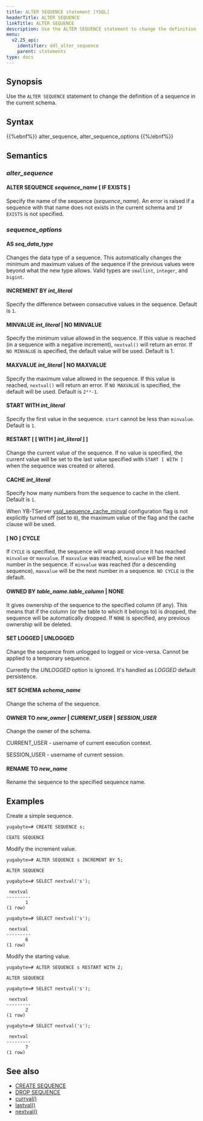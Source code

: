 ```yaml
---
title: ALTER SEQUENCE statement [YSQL]
headerTitle: ALTER SEQUENCE
linkTitle: ALTER SEQUENCE
description: Use the ALTER SEQUENCE statement to change the definition of a sequence in the current schema.
menu:
  v2.25_api:
    identifier: ddl_alter_sequence
    parent: statements
type: docs
---
```


## Synopsis

Use the `ALTER SEQUENCE` statement to change the definition of a sequence in the current schema.

## Syntax

{{%ebnf%}}
  alter_sequence,
  alter_sequence_options
{{%/ebnf%}}

## Semantics

### *alter_sequence*

#### ALTER SEQUENCE *sequence_name* [ IF EXISTS ]

Specify the name of the sequence (*sequence_name*). An error is raised if a sequence with that name does not exists in the current schema and `IF EXISTS` is not specified.

### *sequence_options*

#### AS *seq_data_type*

Changes the data type of a sequence. This automatically changes the minimum and maximum values of the sequence if the previous values were beyond what the new type allows. Valid types are `smallint`, `integer`, and `bigint`.

#### INCREMENT BY *int_literal*

Specify the difference between consecutive values in the sequence. Default is `1`.

#### MINVALUE *int_literal* | NO MINVALUE

 Specify the minimum value allowed in the sequence. If this value is reached (in a sequence with a negative increment), `nextval()` will return an error. If `NO MINVALUE` is specified, the default value will be used. Default is 1.

#### MAXVALUE *int_literal* | NO MAXVALUE

Specify the maximum value allowed in the sequence. If this value is reached, `nextval()` will return an error. If `NO MAXVALUE` is specified, the default will be used. Default is `2⁶³-1`.

#### START WITH *int_literal*

Specify the first value in the sequence. `start` cannot be less than `minvalue`. Default is `1`.

#### RESTART [ [ WITH ] *int_literal* ] ]

Change the current value of the sequence. If no value is specified, the current value will be set to the last value specified with `START [ WITH ]` when the sequence was created or altered.

#### CACHE *int_literal*

Specify how many numbers from the sequence to cache in the client. Default is `1`.

When YB-TServer [ysql_sequence_cache_minval](../../../../../reference/configuration/yb-tserver/#ysql-sequence-cache-minval) configuration flag is not explicitly turned off (set to `0`), the maximum value of the flag and the cache clause will be used.

#### [ NO ] CYCLE

If `CYCLE` is specified, the sequence will wrap around once it has reached `minvalue` or `maxvalue`. If `maxvalue` was reached, `minvalue` will be the next number in the sequence. If `minvalue` was reached (for a descending sequence), `maxvalue` will be the next number in a sequence. `NO CYCLE` is the default.

#### OWNED BY *table_name.table_column* | NONE

It gives ownership of the sequence to the specified column (if any). This means that if the column (or the table to which it belongs to) is dropped, the sequence will be automatically dropped. If `NONE` is specified, any previous ownership will be deleted.

#### SET LOGGED | UNLOGGED

Change the sequence from unlogged to logged or vice-versa. Cannot be applied to a temporary sequence.

Currently the *UNLOGGED* option is ignored. It's handled as *LOGGED* default persistence.

#### SET SCHEMA *schema_name*

Change the schema of the sequence.

#### OWNER TO  *new_owner* | *CURRENT_USER* | *SESSION_USER*

Change the owner of the schema.

CURRENT_USER - username of current execution context.

SESSION_USER - username of current session.

#### RENAME TO *new_name*

Rename the sequence to the specified sequence name.

## Examples

Create a simple sequence.

```plpgsql
yugabyte=# CREATE SEQUENCE s;
```

```output
CEATE SEQUENCE
```

Modify the increment value.

```plpgsql
yugabyte=# ALTER SEQUENCE s INCREMENT BY 5;
```

```output
ALTER SEQUENCE
```

```plpgsql
yugabyte=# SELECT nextval('s');
```

```output
 nextval
---------
       1
(1 row)
```

```plpgsql
yugabyte=# SELECT nextval('s');
```

```output
 nextval
---------
       6
(1 row)
```

Modify the starting value.

```plpgsql
yugabyte=# ALTER SEQUENCE s RESTART WITH 2;
```

```output
ALTER SEQUENCE
```

```plpgsql
yugabyte=# SELECT nextval('s');
```

```output
 nextval
---------
       2
(1 row)
```

```plpgsql
yugabyte=# SELECT nextval('s');
```

```output
 nextval
---------
       7
(1 row)
```

## See also

- [CREATE SEQUENCE](../ddl_create_sequence)
- [DROP SEQUENCE](../ddl_drop_sequence)
- [currval()](../../../exprs/sequence_functions/func_currval)
- [lastval()](../../../exprs/sequence_functions/func_lastval)
- [nextval()](../../../exprs/sequence_functions/func_nextval)
